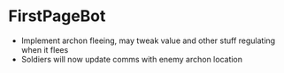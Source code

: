 # FirstPageBot
* Implement archon fleeing, may tweak value and other stuff regulating when it flees
* Soldiers will now update comms with enemy archon location

